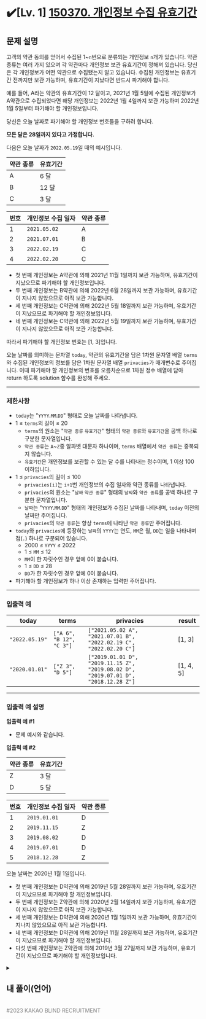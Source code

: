 
# ✔️[Lv. 1] [150370. 개인정보 수집 유효기간](https://school.programmers.co.kr/learn/courses/30/lessons/150370)


문제 설명
-----

고객의 약관 동의를 얻어서 수집된 1~`n`번으로 분류되는 개인정보 `n`개가 있습니다. 약관 종류는 여러 가지 있으며 각 약관마다 개인정보 보관 유효기간이 정해져 있습니다. 당신은 각 개인정보가 어떤 약관으로 수집됐는지 알고 있습니다. 수집된 개인정보는 유효기간 전까지만 보관 가능하며, 유효기간이 지났다면 반드시 파기해야 합니다.

예를 들어, A라는 약관의 유효기간이 12 달이고, 2021년 1월 5일에 수집된 개인정보가 A약관으로 수집되었다면 해당 개인정보는 2022년 1월 4일까지 보관 가능하며 2022년 1월 5일부터 파기해야 할 개인정보입니다.  

당신은 오늘 날짜로 파기해야 할 개인정보 번호들을 구하려 합니다.

**모든 달은 28일까지 있다고 가정합니다.**

다음은 오늘 날짜가 `2022.05.19`일 때의 예시입니다.

| 약관 종류 | 유효기간 |
| --- | --- |
| A | 6 달 |
| B | 12 달 |
| C | 3 달 |

| 번호 | 개인정보 수집 일자 | 약관 종류 |
| --- | --- | --- |
| 1 | `2021.05.02` | A |
| 2 | `2021.07.01` | B |
| 3 | `2022.02.19` | C |
| 4 | `2022.02.20` | C |

* 첫 번째 개인정보는 A약관에 의해 2021년 11월 1일까지 보관 가능하며, 유효기간이 지났으므로 파기해야 할 개인정보입니다.
* 두 번째 개인정보는 B약관에 의해 2022년 6월 28일까지 보관 가능하며, 유효기간이 지나지 않았으므로 아직 보관 가능합니다.
* 세 번째 개인정보는 C약관에 의해 2022년 5월 18일까지 보관 가능하며, 유효기간이 지났으므로 파기해야 할 개인정보입니다.
* 네 번째 개인정보는 C약관에 의해 2022년 5월 19일까지 보관 가능하며, 유효기간이 지나지 않았으므로 아직 보관 가능합니다.

따라서 파기해야 할 개인정보 번호는 [1, 3]입니다.

오늘 날짜를 의미하는 문자열 `today`, 약관의 유효기간을 담은 1차원 문자열 배열 `terms`와 수집된 개인정보의 정보를 담은 1차원 문자열 배열 `privacies`가 매개변수로 주어집니다. 이때 파기해야 할 개인정보의 번호를 오름차순으로 1차원 정수 배열에 담아 return 하도록 solution 함수를 완성해 주세요.

---

### 제한사항

* `today`는 "`YYYY`.`MM`.`DD`" 형태로 오늘 날짜를 나타냅니다.
* 1 ≤ `terms`의 길이 ≤ 20
  + `terms`의 원소는 "`약관 종류` `유효기간`" 형태의 `약관 종류`와 `유효기간`을 공백 하나로 구분한 문자열입니다.
  + `약관 종류`는 `A`~`Z`중 알파벳 대문자 하나이며, `terms` 배열에서 `약관 종류`는 중복되지 않습니다.
  + `유효기간`은 개인정보를 보관할 수 있는 달 수를 나타내는 정수이며, 1 이상 100 이하입니다.
* 1 ≤ `privacies`의 길이 ≤ 100
  + `privacies[i]`는 `i+1`번 개인정보의 수집 일자와 약관 종류를 나타냅니다.
  + `privacies`의 원소는 "`날짜` `약관 종류`" 형태의 `날짜`와 `약관 종류`를 공백 하나로 구분한 문자열입니다.
  + `날짜`는 "`YYYY`.`MM`.`DD`" 형태의 개인정보가 수집된 날짜를 나타내며, `today` 이전의 날짜만 주어집니다.
  + `privacies`의 `약관 종류`는 항상 `terms`에 나타난 `약관 종류`만 주어집니다.
* `today`와 `privacies`에 등장하는 `날짜`의 `YYYY`는 연도, `MM`은 월, `DD`는 일을 나타내며 점(`.`) 하나로 구분되어 있습니다.
  + 2000 ≤ `YYYY` ≤ 2022
  + 1 ≤ `MM` ≤ 12
  + `MM`이 한 자릿수인 경우 앞에 0이 붙습니다.
  + 1 ≤ `DD` ≤ 28
  + `DD`가 한 자릿수인 경우 앞에 0이 붙습니다.
* 파기해야 할 개인정보가 하나 이상 존재하는 입력만 주어집니다.

---

### 입출력 예

| today | terms | privacies | result |
| --- | --- | --- | --- |
| `"2022.05.19"` | `["A 6", "B 12", "C 3"]` | `["2021.05.02 A", "2021.07.01 B", "2022.02.19 C", "2022.02.20 C"]` | [1, 3] |
| `"2020.01.01"` | `["Z 3", "D 5"]` | `["2019.01.01 D", "2019.11.15 Z", "2019.08.02 D", "2019.07.01 D", "2018.12.28 Z"]` | [1, 4, 5] |

---

### 입출력 예 설명

**입출력 예 #1**

* 문제 예시와 같습니다.

**입출력 예 #2**

| 약관 종류 | 유효기간 |
| --- | --- |
| Z | 3 달 |
| D | 5 달 |

| 번호 | 개인정보 수집 일자 | 약관 종류 |
| --- | --- | --- |
| 1 | `2019.01.01` | D |
| 2 | `2019.11.15` | Z |
| 3 | `2019.08.02` | D |
| 4 | `2019.07.01` | D |
| 5 | `2018.12.28` | Z |

오늘 날짜는 2020년 1월 1일입니다.

* 첫 번째 개인정보는 D약관에 의해 2019년 5월 28일까지 보관 가능하며, 유효기간이 지났으므로 파기해야 할 개인정보입니다.
* 두 번째 개인정보는 Z약관에 의해 2020년 2월 14일까지 보관 가능하며, 유효기간이 지나지 않았으므로 아직 보관 가능합니다.
* 세 번째 개인정보는 D약관에 의해 2020년 1월 1일까지 보관 가능하며, 유효기간이 지나지 않았으므로 아직 보관 가능합니다.
* 네 번째 개인정보는 D약관에 의해 2019년 11월 28일까지 보관 가능하며, 유효기간이 지났으므로 파기해야 할 개인정보입니다.
* 다섯 번째 개인정보는 Z약관에 의해 2019년 3월 27일까지 보관 가능하며, 유효기간이 지났으므로 파기해야 할 개인정보입니다.


<details>
  <summary><h2>내 풀이(언어)</h2></summary>
  
  ### 정답 코드

  ```
  (작성한 정답 코드를 게시 -> 실패하면 작성x)
  ```

  ### 1차 시도

  ```python
  # today : 오늘 날짜
  # terms : 약관 유효기간 (종류 달)
  # privacies : 약관 정보 (수집날짜 약관종류)

  def convert_day(day : str) -> int:
      today_year, today_month, today_day = map(int, day.split("."))
      return (today_year * 12 * 28) + (today_month * 28) + today_day

  def solution(today, terms, privacies):
      current = convert_day(today)
      privacy_kind = {t.split(" ")[0] : int(t.split(" ")[1]) * 28 for t in terms}
      
      answer = []
      for i, p in enumerate(privacies, start=1):
          day, p_kind = p.split(" ")
          if convert_day(day) + privacy_kind[p_kind] <= current:
              answer.append(i)
      
      return answer
  ```

  1. 간단하게 생각해서 오늘보다 유효기간이 이전이면 파기해야 됨
  2. 년도, 월, 일을 모두 고려해서 기간을 따지기에는 고려할 사항이 복잡함 (조건이 많아짐)
  3. 따라서 날짜를 최소 단위로 생각하면 계산하기 편안해짐
  4. 1년은 12개월로 되어있고 문제에서 모든 달은 28일로 가정한다고 되어있으므로 수식은 **현재년도 * 12 * 28**이 됨, 월과 일도 마찬가지
  5. 날짜를 계산해서 현재 날짜보다 더 작으면 유효기간이 이미 지난 것이므로 answer에 해당 인덱스를 넣음(인덱스는 1부터 시작임) -> 현재 날짜에서 계산된 유효기간을 빼면 d-day도 계산 가능
  

  ---
<div align=center>
  <img width="960" alt="스크린샷 2024-12-30 오후 10 02 21" src="https://github.com/user-attachments/assets/e5075e5e-a3c9-4afb-98d6-54e3d9238b57" />
</div>
  
  ### 풀이에 대한 고찰

  큰 트릭없이 년, 월, 일을 일로 통일해서 생각한 것이 빠른 풀이의 키였던 것 같다.  
  앞으로 계산 문제나 다양한 단위의 문제가 나올 때 단위 통일을 생각해보자.

  ## 다른 사람 풀이

  ### 코드
  ```python
  def to_days(date):
    year, month, day = map(int, date.split("."))
    return year * 28 * 12 + month * 28 + day

  def solution(today, terms, privacies):
      months = {v[0]: int(v[2:]) * 28 for v in terms}
      today = to_days(today)
      expire = [
          i + 1 for i, privacy in enumerate(privacies)
          if to_days(privacy[:-2]) + months[privacy[-1]] <= today
      ]
      return expire
  ```

  ### 설명
  풀이 방식은 나와 동일하다 하지만 expire 부분의 리스트컴프리헨션을 저런식으로 사용할 수 있음을 알아놓자.

  ### 출처
  [프로그래머스 다른사람 풀이](https://school.programmers.co.kr/learn/courses/30/lessons/150370/solution_groups?language=python3)

  ## 회고
  딱히 어려울 건 없었다.  
  단지 단위를 통일한다는 생각이 없었으면 모든 요소를 고려하여야 하기 때문에 시간이 좀 더 걸렸을 것이다.

</details>
<br>
<span style="color:gray"> #2023 KAKAO BLIND RECRUITMENT </span>
